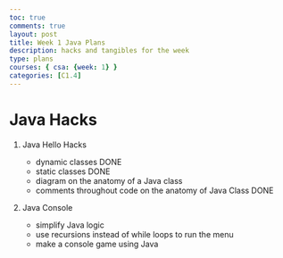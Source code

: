 ```yaml
---
toc: true
comments: true
layout: post
title: Week 1 Java Plans
description: hacks and tangibles for the week
type: plans
courses: { csa: {week: 1} }
categories: [C1.4]
---
```


# Java Hacks
1. Java Hello Hacks
    - dynamic classes DONE
    - static classes DONE
    - diagram on the anatomy of a Java class
    - comments throughout code on the anatomy of Java Class DONE

2. Java Console
    - simplify Java logic
    - use recursions instead of while loops to run the menu
    - make a console game using Java
